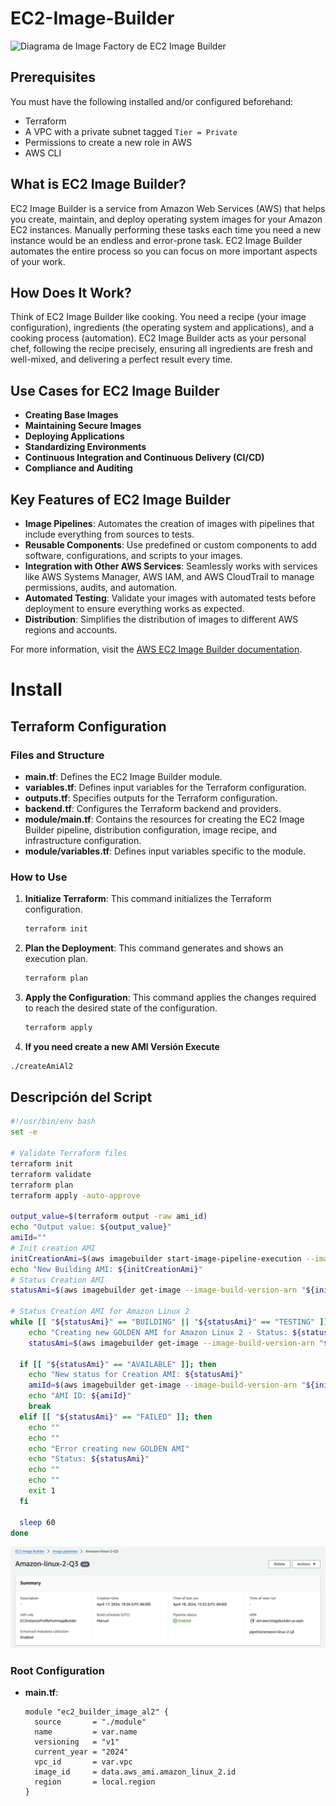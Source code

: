 # EC2-Image-Builder

![Diagrama de Image Factory de EC2 Image Builder](https://d1.awsstatic.com/re19/image-builder/Product-Page-Diagram_Image-Factory.cbf8db591ca6de1c5d9149f3cd6ccfe6c6a64f33.png)

## Prerequisites

You must have the following installed and/or configured beforehand:

- Terraform
- A VPC with a private subnet tagged `Tier = Private`
- Permissions to create a new role in AWS
- AWS CLI

## What is EC2 Image Builder?

EC2 Image Builder is a service from Amazon Web Services (AWS) that helps you create, maintain, and deploy operating system images for your Amazon EC2 instances. Manually performing these tasks each time you need a new instance would be an endless and error-prone task. EC2 Image Builder automates the entire process so you can focus on more important aspects of your work.

## How Does It Work?

Think of EC2 Image Builder like cooking. You need a recipe (your image configuration), ingredients (the operating system and applications), and a cooking process (automation). EC2 Image Builder acts as your personal chef, following the recipe precisely, ensuring all ingredients are fresh and well-mixed, and delivering a perfect result every time.

## Use Cases for EC2 Image Builder

- **Creating Base Images**
- **Maintaining Secure Images**
- **Deploying Applications**
- **Standardizing Environments**
- **Continuous Integration and Continuous Delivery (CI/CD)**
- **Compliance and Auditing**

## Key Features of EC2 Image Builder

- **Image Pipelines**: Automates the creation of images with pipelines that include everything from sources to tests.
- **Reusable Components**: Use predefined or custom components to add software, configurations, and scripts to your images.
- **Integration with Other AWS Services**: Seamlessly works with services like AWS Systems Manager, AWS IAM, and AWS CloudTrail to manage permissions, audits, and automation.
- **Automated Testing**: Validate your images with automated tests before deployment to ensure everything works as expected.
- **Distribution**: Simplifies the distribution of images to different AWS regions and accounts.

For more information, visit the [AWS EC2 Image Builder documentation](https://docs.aws.amazon.com/imagebuilder/latest/userguide/what-is-image-builder.html).

# Install

## Terraform Configuration

### Files and Structure

- **main.tf**: Defines the EC2 Image Builder module.
- **variables.tf**: Defines input variables for the Terraform configuration.
- **outputs.tf**: Specifies outputs for the Terraform configuration.
- **backend.tf**: Configures the Terraform backend and providers.
- **module/main.tf**: Contains the resources for creating the EC2 Image Builder pipeline, distribution configuration, image recipe, and infrastructure configuration.
- **module/variables.tf**: Defines input variables specific to the module.

### How to Use

1. **Initialize Terraform**: This command initializes the Terraform configuration.

   ```sh
   terraform init
   ```

2. **Plan the Deployment**: This command generates and shows an execution plan.

   ```sh
   terraform plan
   ```

3. **Apply the Configuration**: This command applies the changes required to reach the desired state of the configuration.

   ```sh
   terraform apply
   ```

4. **If you need create a new AMI Versión Execute**

```sh
./createAmiAl2
```

## Descripción del Script

```bash
#!/usr/bin/env bash
set -e

# Validate Terraform files
terraform init
terraform validate
terraform plan
terraform apply -auto-approve

output_value=$(terraform output -raw ami_id)
echo "Output value: ${output_value}"
amiId=""
# Init creation AMI
initCreationAmi=$(aws imagebuilder start-image-pipeline-execution --image-pipeline-arn ${output_value} --query "imageBuildVersionArn" --output text)
echo "New Building AMI: ${initCreationAmi}"
# Status Creation AMI
statusAmi=$(aws imagebuilder get-image --image-build-version-arn "${initCreationAmi}" --query "image.state.status" --output text)

# Status Creation AMI for Amazon Linux 2
while [[ "${statusAmi}" == "BUILDING" || "${statusAmi}" == "TESTING" ]]; do
    echo "Creating new GOLDEN AMI for Amazon Linux 2 - Status: ${statusAmi}"
    statusAmi=$(aws imagebuilder get-image --image-build-version-arn "${initCreationAmi}" --query "image.state.status" --output text)

  if [[ "${statusAmi}" == "AVAILABLE" ]]; then
    echo "New status for Creation AMI: ${statusAmi}"
    amiId=$(aws imagebuilder get-image --image-build-version-arn "${initCreationAmi}" --query "image.outputResources.amis[].image" --output text)
    echo "AMI ID: ${amiId}"
    break
  elif [[ "${statusAmi}" == "FAILED" ]]; then
    echo ""
    echo ""
    echo "Error creating new GOLDEN AMI"
    echo "Status: ${statusAmi}"
    echo ""
    echo ""
    exit 1
  fi

  sleep 60
done
```

![EC2 Image Builder](images/ib1.png)

### Root Configuration

- **main.tf**:
  ```hcl
  module "ec2_builder_image_al2" {
    source       = "./module"
    name         = var.name
    versioning   = "v1"
    current_year = "2024"
    vpc_id       = var.vpc
    image_id     = data.aws_ami.amazon_linux_2.id
    region       = local.region
  }
  ```
